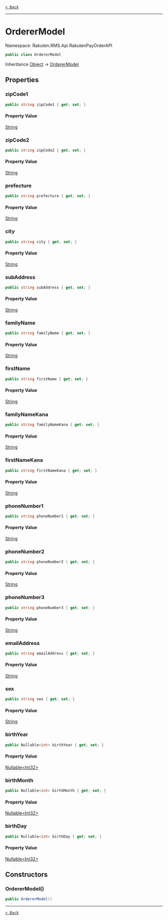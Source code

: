[`< Back`](./)

---

# OrdererModel

Namespace: Rakuten.RMS.Api.RakutenPayOrderAPI

```csharp
public class OrdererModel
```

Inheritance [Object](https://docs.microsoft.com/en-us/dotnet/api/system.object) → [OrdererModel](./rakuten.rms.api.rakutenpayorderapi.orderermodel)

## Properties

### **zipCode1**

```csharp
public string zipCode1 { get; set; }
```

#### Property Value

[String](https://docs.microsoft.com/en-us/dotnet/api/system.string)<br>

### **zipCode2**

```csharp
public string zipCode2 { get; set; }
```

#### Property Value

[String](https://docs.microsoft.com/en-us/dotnet/api/system.string)<br>

### **prefecture**

```csharp
public string prefecture { get; set; }
```

#### Property Value

[String](https://docs.microsoft.com/en-us/dotnet/api/system.string)<br>

### **city**

```csharp
public string city { get; set; }
```

#### Property Value

[String](https://docs.microsoft.com/en-us/dotnet/api/system.string)<br>

### **subAddress**

```csharp
public string subAddress { get; set; }
```

#### Property Value

[String](https://docs.microsoft.com/en-us/dotnet/api/system.string)<br>

### **familyName**

```csharp
public string familyName { get; set; }
```

#### Property Value

[String](https://docs.microsoft.com/en-us/dotnet/api/system.string)<br>

### **firstName**

```csharp
public string firstName { get; set; }
```

#### Property Value

[String](https://docs.microsoft.com/en-us/dotnet/api/system.string)<br>

### **familyNameKana**

```csharp
public string familyNameKana { get; set; }
```

#### Property Value

[String](https://docs.microsoft.com/en-us/dotnet/api/system.string)<br>

### **firstNameKana**

```csharp
public string firstNameKana { get; set; }
```

#### Property Value

[String](https://docs.microsoft.com/en-us/dotnet/api/system.string)<br>

### **phoneNumber1**

```csharp
public string phoneNumber1 { get; set; }
```

#### Property Value

[String](https://docs.microsoft.com/en-us/dotnet/api/system.string)<br>

### **phoneNumber2**

```csharp
public string phoneNumber2 { get; set; }
```

#### Property Value

[String](https://docs.microsoft.com/en-us/dotnet/api/system.string)<br>

### **phoneNumber3**

```csharp
public string phoneNumber3 { get; set; }
```

#### Property Value

[String](https://docs.microsoft.com/en-us/dotnet/api/system.string)<br>

### **emailAddress**

```csharp
public string emailAddress { get; set; }
```

#### Property Value

[String](https://docs.microsoft.com/en-us/dotnet/api/system.string)<br>

### **sex**

```csharp
public string sex { get; set; }
```

#### Property Value

[String](https://docs.microsoft.com/en-us/dotnet/api/system.string)<br>

### **birthYear**

```csharp
public Nullable<int> birthYear { get; set; }
```

#### Property Value

[Nullable&lt;Int32&gt;](https://docs.microsoft.com/en-us/dotnet/api/system.nullable-1)<br>

### **birthMonth**

```csharp
public Nullable<int> birthMonth { get; set; }
```

#### Property Value

[Nullable&lt;Int32&gt;](https://docs.microsoft.com/en-us/dotnet/api/system.nullable-1)<br>

### **birthDay**

```csharp
public Nullable<int> birthDay { get; set; }
```

#### Property Value

[Nullable&lt;Int32&gt;](https://docs.microsoft.com/en-us/dotnet/api/system.nullable-1)<br>

## Constructors

### **OrdererModel()**

```csharp
public OrdererModel()
```

---

[`< Back`](./)
